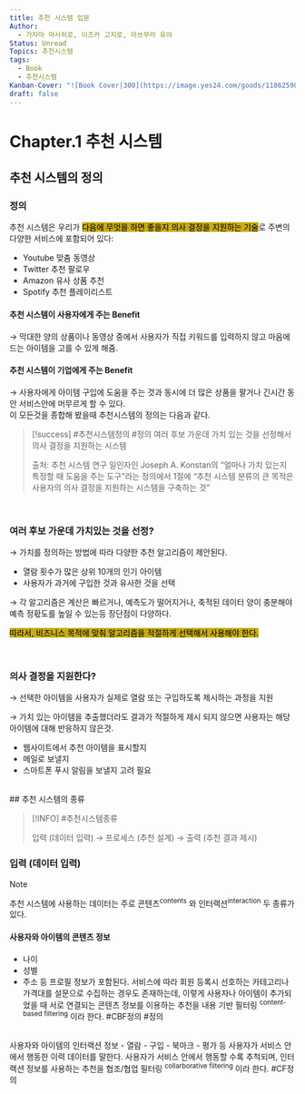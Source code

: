 ```yaml
---
title: 추천 시스템 입문
Author:
  - 가자마 마사히로, 이즈카 고지로, 마쓰무라 유야
Status: Unread
Topics: 추천시스템
tags:
  - Book
  - 추천시스템
Kanban-Cover: "![Book Cover|300](https://image.yes24.com/goods/118625987/XL)"
draft: false
---
```


# Chapter.1 추천 시스템

## 추천 시스템의 정의

### 정의

추천 시스템은 우리가 <mark style="background: #C6AB16;">다음에 무엇을 하면 좋을지 의사 결정을 지원하는 기술</mark>로 주변의 다양한 서비스에 포함되어 있다:
- Youtube 맞춤 동영상
- Twitter 추천 팔로우
- Amazon 유사 상품 추천
- Spotify 추천 플레이리스트

#### 추천 시스템이 사용자에게 주는 Benefit
→ 막대한 양의 상품이나 동영상 중에서 사용자가 직접 키워드를 입력하지 않고 마음에 드는 아이템을 고를 수 있게 해줌.

#### 추천 시스템이 기업에게 주는 Benefit
→ 사용자에게 아이템 구입에 도움을 주는 것과 동시에 더 많은 상품을 팔거나 긴시간 동안 서비스안에 머무르게 할 수 있다.
<br>
이 모든것을 종합해 봤을때 추천시스템의 정의는 다음과 같다.

> [!success] #추천시스템정의 #정의
> 여러 후보 가운데 가치 있는 것을 선정해서 의사 결정을 지원하는 시스템
> 
> 출처: 추천 시스템 연구 일인자인 Joseph A. Konstan의 “얼마나 가치 있는지 특정할 때 도움을 주는 도구”라는 정의에서 1절에 “추천 시스템 분류의 큰 목적은 사용자의 의사 결정을 지원하는 시스템을 구축하는 것”

<br>

### 여러 후보 가운데 가치있는 것을 선정?

→ 가치를 정의하는 방법에 따라 다양한 추천 알고리즘이 제안된다.
- 열람 횟수가 많은 상위 10개의 인기 아이템
- 사용자가 과거에 구입한 것과 유사한 것을 선택

→ 각 알고리즘은 계산은 빠르거나, 예측도가 떨어지거나, 축적된 데이터 양이 충분해야 예측 정홗도를 높일 수 있는등 장단점이 다양하다.

<mark style="background: #C6AB16;">따라서, 비즈니스 목적에 맞춰 알고리즘을 적절하게 선택해서 사용해야 한다.</mark>

<br>

### 의사 결정을 지원한다?

→ 선택한 아이템을 사용자가 실제로 열람 또는 구입하도록 제시하는 과정을 지원

→ 가치 있는 아이템을 추출했더라도 결과가 적절하게 제시 되지 않으면 사용자는 해당 아이템에 대해 반응하지 않은것.
 - 웹사이트에서 추천 아이템을 표시할지
 - 메일로 보낼지
 - 스마트폰 푸시 알림을 보낼지 고려 필요
<br>
## 추천 시스템의 종류

> [!INFO] #추천시스템종류
> 
> 입력 (데이터 입력) → 프로세스 (추천 설계) → 출력 (추천 결과 제시)


### 입력 (데이터 입력)

> [!NOTE]
> 추천 시스템에 사용하는 데이터는 주로 콘텐츠<sup>contents</sup> 와 인터랙션<sup>interaction</sup> 두 종류가 있다.

#### 사용자와 아이템의 콘텐츠 정보
- 나이
- 성별
- 주소
등 프로필 정보가 포함된다. 서비스에 따라 회원 등록시 선호하는 카테고리나 가격대를 설문으로 수집하는 경우도 존재하는데, 이렇게 사용자나 아이템이 추가되었을 때 서로 연결되는 콘텐츠 정보를 이용하는 추천을 내용 기반 필터링<sup></sup> <sup>content-based filtering</sup>  이라 한다. #CBF정의 #정의

<br>
사용자와 아이템의 인터랙션 정보
- 열람
- 구입
- 북마크
- 평가
등 사용자가 서비스 안에서 행동한 이력 데이터를 말한다. 사용자가 서비스 안에서 행동할 수록 추척되며, 인터랙션 정보를 사용하는 추천을 협조/협업 필터링 <sup>collarborative filtering</sup>  이라 한다. #CF정의
